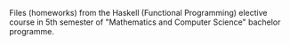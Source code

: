 Files (homeworks) from the Haskell (Functional Programming) elective course in 5th semester of "Mathematics and Computer Science" bachelor programme.

